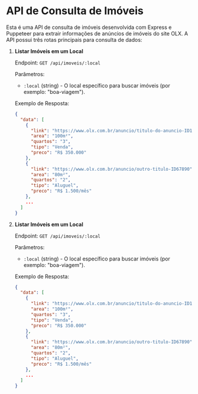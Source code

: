 # API de Consulta de Imóveis

Esta é uma API de consulta de imóveis desenvolvida com Express e Puppeteer para extrair informações de anúncios de imóveis do site OLX. A API possui três rotas principais para consulta de dados:

1. **Listar Imóveis em um Local**

   Endpoint: `GET /api/imoveis/:local`

   Parâmetros:

   - `:local` (string) - O local específico para buscar imóveis (por exemplo: "boa-viagem").

   Exemplo de Resposta:

   ```json
   {
     "data": [
       {
         "link": "https://www.olx.com.br/anuncio/titulo-do-anuncio-ID12345",
         "area": "100m²",
         "quartos": "3",
         "tipo": "Venda",
         "preco": "R$ 350.000"
       },
       {
         "link": "https://www.olx.com.br/anuncio/outro-titulo-ID67890",
         "area": "80m²",
         "quartos": "2",
         "tipo": "Aluguel",
         "preco": "R$ 1.500/mês"
       },
       ...
     ]
   }

   ```

1. **Listar Imóveis em um Local**

   Endpoint: `GET /api/imoveis/:local`

   Parâmetros:

   - `:local` (string) - O local específico para buscar imóveis (por exemplo: "boa-viagem").

   Exemplo de Resposta:

   ```json
   {
     "data": [
       {
         "link": "https://www.olx.com.br/anuncio/titulo-do-anuncio-ID12345",
         "area": "100m²",
         "quartos": "3",
         "tipo": "Venda",
         "preco": "R$ 350.000"
       },
       {
         "link": "https://www.olx.com.br/anuncio/outro-titulo-ID67890",
         "area": "80m²",
         "quartos": "2",
         "tipo": "Aluguel",
         "preco": "R$ 1.500/mês"
       },
       ...
     ]
   }
   ```
